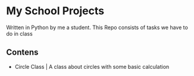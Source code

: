 # My School Projects
Written in Python by me a student. This Repo consists of tasks we have to do in class
## Contens
- Circle Class | A class about circles with some basic calculation

